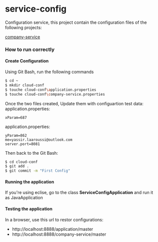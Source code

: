 # service-config
Configuration service, this project contain the configuration files of the following projects:

[company-service](https://github.com/YassirLAAR/company-service "company-service")

### How to run correctly

#### Create Configuration

Using Git Bash, run the following commands

```sh
$ cd ~
$ mkdir cloud-conf
$ touche cloud-conf\application.properties
$ touche cloud-conf\company-service.properties
``` 

Once the two files created, Update them with configuartion test data:
application.properties:

    xParam=687
    
application.properties:

    yParam=862
    me=yassir.laaroussi@outlook.com
    server.port=8081
    

Then back to the Git Bash:
```sh
$ cd cloud-conf
$ git add . 
$ git commit -m "First Config"
```

#### Running the application

If you're using eclise, go to the class **ServiceConfigApplication** and run it as JavaApplication

#### Testing the application

In a browser, use this url to restor configurations:
* http://localhost:8888/application/master 
* http://localhost:8888/company-service/master
